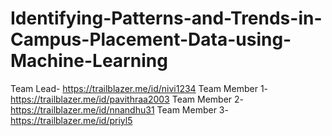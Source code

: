 # Identifying-Patterns-and-Trends-in-Campus-Placement-Data-using-Machine-Learning

Team Lead- https://trailblazer.me/id/nivi1234
Team Member 1- https://trailblazer.me/id/pavithraa2003
Team Member 2- https://trailblazer.me/id/nnandhu31
Team Member 3- https://trailblazer.me/id/priyl5
